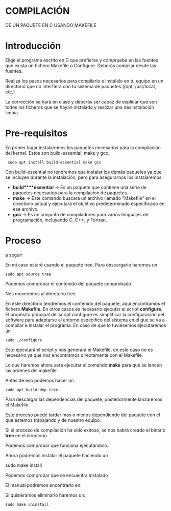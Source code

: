 # COMPILACIÓN
DE UN PAQUETE EN C USANDO MAKEFILE

# Introducción

Elige el programa escrito en C que
prefieras y comprueba en las fuentes que exista un fichero Makefile o
Configure. Deberás compilar desde las fuentes.

Realiza los
pasos necesarios para compilarlo e instálalo en tu equipo en un
directorio que no interfiera con tu sistema de paquetes (/opt,
/usr/local, etc.)

La corrección se hará en clase y deberás
ser capaz de explicar qué son todos los ficheros que se hayan
instalado y realizar una desinstalación limpia.

# Pre-requisitos

En primer lugar instalaremos los paquetes
necesarios para la compilación del kernel. Estos son
build-essential, make y gcc.

```
 sudo apt install build-essential make gcc
```

Con build-essential no tendremos que instalar los demás paquetes ya
que se incluyen durante la instalación, pero para asegurarnos los
instalaremos.

- **build****essential** → Es un paquete
que contiene una serie de paquetes necesarios para la compilacion de
paquetes.
- **make** → Este comando buscará un archivo
llamado "Makefile" en el directorio actual y ejecutará el
objetivo predeterminado especificado en ese archivo.
- **gcc** → Es un conjunto de compiladores
para varios lenguajes de programación, incluyendo C, C++, y Fortran.

# Proceso
a seguir

En mi caso estaré usando el paquete tree. Para
descargarlo haremos un

```
sudo apt source tree
```

Podemos comprobar el contenido del paquete comprobado

Nos moveremos al directorio tree

En este directorio tendremos el contenido del
paquete, aquí encontramos el fichero **Makefile**. En otros casos
es necesario ejecutar el script **configure**. El propósito
principal del script configure es simplificar la configuración del
software para adaptarse al entorno específico del sistema en el que
se va a compilar e instalar el programa. En caso de que lo tuviésemos
ejecutaremos un

```
sudo ./configure
```

Esto ejecutará el script y nos generará el
Makefile, en este caso no es necesario ya que nos encontramos
directamente con el Makefile.

Lo que haremos ahora será ejecutar el comando
**make** para que se lancen las órdenes del makefile

Antes de eso podemos hacer un

```
sudo apt build-dep tree
```

Para descargar las dependencias del paquete,
posteriormente lanzaremos el Makefile.

Este proceso puede tardar mas o menos dependiendo
del paquete con el que estemos trabajando y de nuestro equipo.

Si el proceso de compilación ha sido exitoso, se
nos habrá creado el binario **tree** en el directorio

Podemos comprobar que funciona ejecutándolo.

Ahora podremos instalar el paquete haciendo un

sudo make install

Podemos comprobar que se encuentra instalado

El manual podremos encontrarlo en:

Si quisiéramos eliminarlo haremos un:

```
sudo make uninstall
```